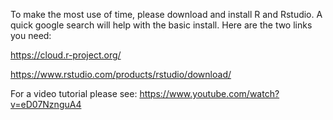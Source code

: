 To make the most use of time, please download and install R and Rstudio. A quick google search will help with the basic install. Here are the two links you need: 

https://cloud.r-project.org/ 

https://www.rstudio.com/products/rstudio/download/

For a video tutorial please see: https://www.youtube.com/watch?v=eD07NznguA4 

